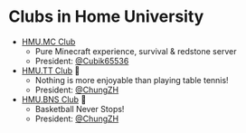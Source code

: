 # Clubs in Home University

- [HMU.MC Club](https://mc.hmu.ac.cn)
     - Pure Minecraft experience, survival & redstone server
     - President: [@Cubik65536](https://github.com/Cubik65536)
- [HMU.TT Club](#) 🏓
    - Nothing is more enjoyable than playing table tennis!
    - President: [@ChungZH](https://github.com/ChungZH)
- [HMU.BNS Club](#) 🏀
    - Basketball Never Stops!
    - President: [@ChungZH](https://github.com/ChungZH)
